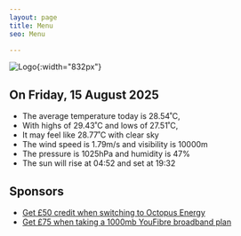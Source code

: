 ```yaml
---
layout: page
title: Menu
seo: Menu

---
```


![Logo](/images/logo.jpg){:width="832px"}

<!-- weather_marker starts -->
## On Friday, 15 August 2025

- The average temperature today is 28.54˚C,
- With highs of 29.43˚C and lows of 27.51˚C,
- It may feel like 28.77˚C with clear sky
- The wind speed is 1.79m/s and visibility is 10000m
- The pressure is 1025hPa and humidity is 47%
- The sun will rise at 04:52 and set at 19:32

<!-- weather_marker ends -->

## Sponsors

- [Get £50 credit when switching to Octopus Energy](https://bit.ly/3oD1nnS)
- [Get £75 when taking a 1000mb YouFibre broadband plan](https://aklam.io/91zWhU?)
